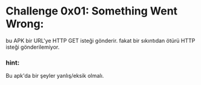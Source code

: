 # Challenge 0x01: Something Went Wrong:

bu APK bir URL'ye HTTP GET isteği gönderir. fakat bir sıkıntıdan ötürü HTTP isteği gönderilemiyor.


### hint:
Bu apk'da bir şeyler yanlış/eksik olmalı.
